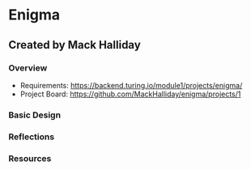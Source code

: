 # Enigma
## Created by Mack Halliday 
### Overview 
- Requirements: https://backend.turing.io/module1/projects/enigma/
- Project Board:  https://github.com/MackHalliday/enigma/projects/1
### Basic Design 
### Reflections 
### Resources 
